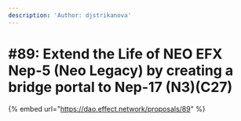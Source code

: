 ```yaml
---
description: 'Author: djstrikanova'
---
```


# #89: Extend the Life of NEO EFX Nep-5 (Neo Legacy) by creating a bridge portal to Nep-17 (N3)(C27)

{% embed url="https://dao.effect.network/proposals/89" %}

